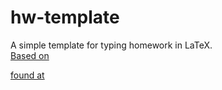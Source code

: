 hw-template
===========

A simple template for typing homework in LaTeX.  
 [Based on](https://gist.github.com/jhwilson/1278588)
 
 [found at](http://tex.stackexchange.com/questions/31183/class-file-for-homework-assignments)

